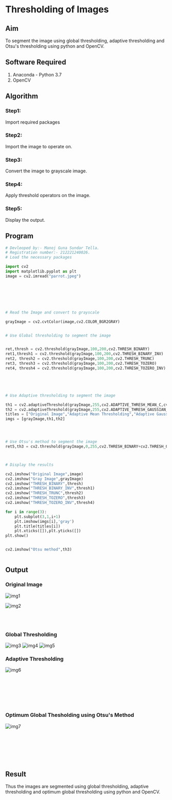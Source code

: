 # Thresholding of Images
## Aim
To segment the image using global thresholding, adaptive thresholding and Otsu's thresholding using python and OpenCV.

## Software Required
1. Anaconda - Python 3.7
2. OpenCV

## Algorithm

### Step1:
Import required packages
<br>

### Step2:
Import the image to operate on.
<br>

### Step3:
Convert the image to grayscale image.
<br>

### Step4:
Apply threshold operators on the image.
<br>

### Step5:
Display the output.
<br>

## Program
```python
# Devleoped by:- Manoj Guna Sundar Tella.
# Registration number:- 212221240026.
# Load the necessary packages

import cv2
import matplotlib.pyplot as plt
image = cv2.imread("parrot.jpeg")







# Read the Image and convert to grayscale

grayImage = cv2.cvtColor(image,cv2.COLOR_BGR2GRAY)


# Use Global thresholding to segment the image


ret,thresh = cv2.threshold(grayImage,100,200,cv2.THRESH_BINARY)
ret1,thresh1 = cv2.threshold(grayImage,100,200,cv2.THRESH_BINARY_INV)
ret2, thresh2 = cv2.threshold(grayImage,100,200,cv2.THRESH_TRUNC)
ret3, thresh3 = cv2.threshold(grayImage,100,200,cv2.THRESH_TOZERO)
ret4, thresh4 = cv2.threshold(grayImage,100,200,cv2.THRESH_TOZERO_INV)





# Use Adaptive thresholding to segment the image

th1 = cv2.adaptiveThreshold(grayImage,255,cv2.ADAPTIVE_THRESH_MEAN_C,cv2.THRESH_BINARY,11,2)
th2 = cv2.adaptiveThreshold(grayImage,255,cv2.ADAPTIVE_THRESH_GAUSSIAN_C,cv2.THRESH_BINARY,11,2)
titles = ["Original Image","Adaptive Mean Thresholding","Adaptive Gaussian Thresholding"]
imgs = [grayImage,th1,th2]




# Use Otsu's method to segment the image 
ret5,th3 = cv2.threshold(grayImage,0,255,cv2.THRESH_BINARY+cv2.THRESH_OTSU)



# Display the results

cv2.imshow("Original Image",image)
cv2.imshow("Gray Image",grayImage)
cv2.imshow("THRESH_BINARY",thresh)
cv2.imshow("THRESH_BINARY_INV",thresh1)
cv2.imshow("THRESH_TRUNC",thresh2)
cv2.imshow("THRESH_TOZERO",thresh3)
cv2.imshow("THRESH_TOZERO_INV",thresh4)

for i in range(3):
    plt.subplot(3,1,i+1)
    plt.imshow(imgs[i],'gray')
    plt.title(titles[i])
    plt.xticks([]),plt.yticks([])
plt.show()


cv2.imshow("Otsu method",th3)



```
## Output

### Original Image
![img1](https://user-images.githubusercontent.com/94883876/170659350-72f7be25-bd2f-42f7-8f9e-8ca923833c28.jpg)

![img2](https://user-images.githubusercontent.com/94883876/170661135-9e786cf7-ca0e-456a-814d-2d45927306f8.jpg)


<br>
<br>

### Global Thresholding
![img3](https://user-images.githubusercontent.com/94883876/170659660-16bab5ff-6853-46d6-8fd0-be1fbd36ac76.jpg)
![img4](https://user-images.githubusercontent.com/94883876/170659775-297ba570-a5aa-45df-98cf-6707aca17b6d.jpg)
![img5](https://user-images.githubusercontent.com/94883876/170659869-cdaca946-f013-40bb-91cd-9c9ee0070ee4.jpg)

### Adaptive Thresholding
![img6](https://user-images.githubusercontent.com/94883876/170659912-a90d7af0-7171-4e31-83eb-8d764230ed93.jpg)

<br>
<br>
<br>
<br>
<br>

### Optimum Global Thesholding using Otsu's Method
![img7](https://user-images.githubusercontent.com/94883876/170659945-83a260d2-60b5-4a45-a939-68e60738e1e8.jpg)

<br>
<br>
<br>
<br>
<br>


## Result
Thus the images are segmented using global thresholding, adaptive thresholding and optimum global thresholding using python and OpenCV.

